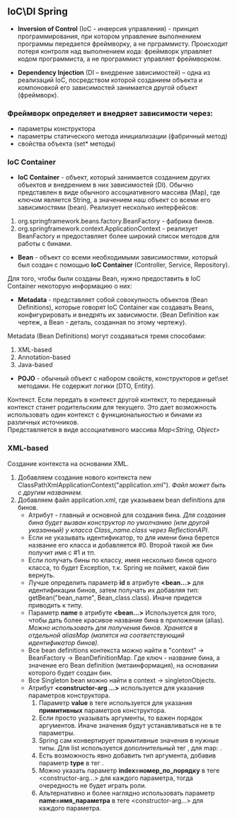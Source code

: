 ## IoC\DI Spring

 - **Inversion of Control** (IoC - инверсия управления) - принцип программирования, при котором управление выполнением программы передается фреймворку, а не прграммисту. Происходит потеря контроля над выполнением кода: фреймворк управляет кодом программиста, а не программист управляет фреймворком.

 - **Dependency Injection** (DI – внедрение зависимостей) – одна из реализаций IoC, посредством которой созданием объекта и компоновкой его зависимостей занимается другой объект (фреймворк).

### Фреймворк определяет и внедряет зависимости через:
 - параметры конструктора
 - параметры статического метода инициализации (фабричный метод)
 - свойства объекта (set* методы)
### IoC Container
 - **IoC Container** - объект, который занимается созданием других объектов и внедрением в них зависимостей (DI). Обычно представлен в виде обычного ассоциативного массива (Map), где ключом является String, а значением наш объект со всеми его зависимостями (bean). Реализует несколько интерфейсов:
1. org.springframework.beans.factory.BeanFactory - фабрика бинов.
2. org.springframework.context.ApplicationContext - реализует BeanFactory и предоставляет более широкий список методов для работы с бинами.
 - **Bean** - объект со всеми необходимыми зависимостями, который был создан с помощью **IoC Container** (Controller, Service, Repository).  

Для того, чтобы были созданы Bean, нужно предоставить в IoC Container некоторую информацию о них:
 - **Metadata** - представляет собой совокупность объектов (Bean Definitions), которые говорят IoC Container как создавать Beans, конфигурировать и внедрять их зависимости. (Bean Definition как чертеж, а Bean - деталь, созданная по этому чертежу).  

Metadata (Bean Definitions) могут создаваться тремя способами:
1. XML-based
2. Annotation-based
3. Java-based
 - **POJO** - обычный объект с набором свойств, конструкторов и get\set методами. Не содержит логики (DTO, Entity).

Контекст.
Если передать в контекст другой контекст, то переданный контекст станет родительским для текущего. Это дает возможность использовать один контекст с функциональностью и бинами из различных источников.  
Представляется в виде ассоциативного массива *Map<String, Object>*
### XML-based
Создание контекста на основании XML.
1. Добавляем создание нового контекста new ClassPathXmlApplicationContext("application.xml"). *Файл может быть с другим названием.*
2. Добавляем файл application.xml, где указываем bean definitions для бинов.
   - Атрибут **<bean class="Class_name.class">** - главный и основной для создания бина. *Для создания бина будет вызван конструктор по умолчанию (или другой указанный) у класса Class_name.class через ReflectionAPI*.
   - Если не указывать идентификатор, то для имени бина берется название его класса и добавляется #0. Второй такой же бин получит имя с #1 и тп.
   - Если получать бины по классу, имея несколько бинов одного класса, то будет Exception, т.к. Spring не поймет, какой бин вернуть. 
   - Лучше определить параметр **id** в атрибуте **<bean...>** для идентификации бинов, затем получать их добавляя тип: getBean("bean_name", Bean_class.class). Иначе придется приводить к типу.
   - Параметр **name** в атрибуте **<bean...>** Используется для того, чтобы дать более красивое название бина в приложении (alias). *Можно использовать для получения бинов. Хранятся в отдельной aliasMap (мапятся на соответствующий идентификатор бинов).*
   - Все bean definitions контекста можно найти в "context" -> BeanFactory -> BeanDefinitionMap. Где ключ - название бина, а значение его Bean definition (метаинформация), на основании которого будет создан бин.
   - Все Singleton bean можно найти в context -> singletonObjects.
   - Атрибут **<constructor-arg ...>** используется для указания параметров конструктора.
     1. Параметр **value** в теге <constructor-arg> используется для указания **примитивных** параметров конструктора.
     2. Если просто указывать аргументы, то важен порядок аргументов. Иначе значения будут устанавливаться не в те параметры.
     3. Spring сам конвертирует примитивные значения в нужные типы. Для list используется дополнительный тег **<list><value>**, для map: **<map><entry>**.
     4. Есть возможность явно добавить тип аргумента, добавив параметр **type** в тег <constructor-arg>.
     5. Можно указать параметр **index=номер_по_порядку** в теге <constructor-arg...> для каждого параметра, тогда очередность не будет играть роли.
     6. Альтернативно и более наглядно использовать параметр **name=имя_параметра** в теге <constructor-arg...> для каждого параметра.